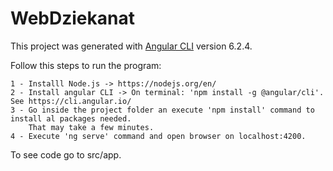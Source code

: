 # WebDziekanat

This project was generated with [Angular CLI](https://github.com/angular/angular-cli) version 6.2.4.

Follow this steps to run the program:

    1 - Installl Node.js -> https://nodejs.org/en/
    2 - Install angular CLI -> On terminal: 'npm install -g @angular/cli'. See https://cli.angular.io/
    3 - Go inside the project folder an execute 'npm install' command to install al packages needed. 
        That may take a few minutes.
    4 - Execute 'ng serve' command and open browser on localhost:4200.

To see code go to src/app.